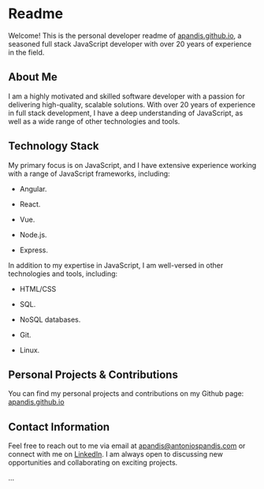 # Readme

Welcome! This is the personal developer readme of [apandis.github.io](https://apandis.github.io), a seasoned full stack JavaScript developer with over 20 years of experience in the field.

## About Me

I am a highly motivated and skilled software developer with a passion for delivering high-quality, scalable solutions. With over 20 years of experience in full stack development, I have a deep understanding of JavaScript, as well as a wide range of other technologies and tools.

## Technology Stack

My primary focus is on JavaScript, and I have extensive experience working with a range of JavaScript frameworks, including:

- Angular.

- React.

- Vue.

- Node.js.

- Express.

In addition to my expertise in JavaScript, I am well-versed in other technologies and tools, including:

- HTML/CSS

- SQL.

- NoSQL databases.

- Git.

- Linux.

## Personal Projects & Contributions

You can find my personal projects and contributions on my Github page: [apandis.github.io](https://apandis.github.io)

## Contact Information

Feel free to reach out to me via email at [apandis@antoniospandis.com](mailto:apandis@antoniospandis.com) or connect with me on [LinkedIn](https://www.linkedin.com/in/antoniospandis/). I am always open to discussing new opportunities and collaborating on exciting projects.

...
